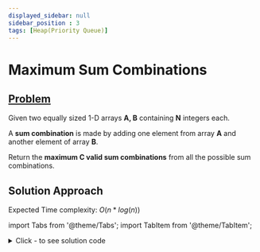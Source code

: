 ```yaml
---
displayed_sidebar: null
sidebar_position : 3
tags: [Heap(Priority Queue)]
---
```


# Maximum Sum Combinations

## [Problem](https://www.interviewbit.com/problems/maximum-sum-combinations/)

<p>Given two equally sized 1-D arrays <strong>A, B</strong> containing <strong>N</strong> integers each.</p><p></p><p></p><p></p><p></p><p></p><p></p>
<p>A <strong>sum combination</strong> is made by adding one element from array <strong>A</strong> and another element of array <strong>B</strong>.</p>
<p>Return the <strong>maximum C valid sum combinations</strong> from all the possible sum combinations.</p>


## Solution Approach
Expected Time complexity: $O(n*log(n))$

import Tabs from '@theme/Tabs';
import TabItem from '@theme/TabItem';

<details><summary>Click - to see solution code</summary>

<Tabs>
<TabItem value="cpp" label="C++">

```cpp
#define f f
#define s s

vector<int> Solution::solve(vector<int> &A, vector<int> &B, int C) {
    int n = A.size();
    vector<int> ans;
    sort(A.begin(), A.end(), greater<int>());
    sort(B.begin(), B.end(), greater<int>());

    priority_queue<pair<int, pair<int, int>>> pq;  // A[i]+B[j], <i, j>
    set<pair<int, int>> vis;                       // i, j

    pq.push({A[0] + B[0], {0, 0}});
    vis.insert({0, 0});

    for (int i = 0; i < C; ++i) {
        auto p = pq.top();
        pq.pop();
        ans.push_back(p.f);

        if (p.s.f + 1 < n && vis.find({p.s.f + 1, p.s.s}) == vis.end()) {
            vis.insert({p.s.f + 1, p.s.s});
            int x = A[p.s.f + 1] + B[p.s.s];
            pq.push({x, {p.s.f + 1, p.s.s}});
        }
        if (p.s.s + 1 < n && vis.find({p.s.f, p.s.s + 1}) == vis.end()) {
            vis.insert({p.s.f, p.s.s + 1});
            int x = A[p.s.f] + B[p.s.s + 1];
            pq.push({x, {p.s.f, p.s.s + 1}});
        }
    }

    return ans;
}

```
</TabItem>
</Tabs>

</details>
